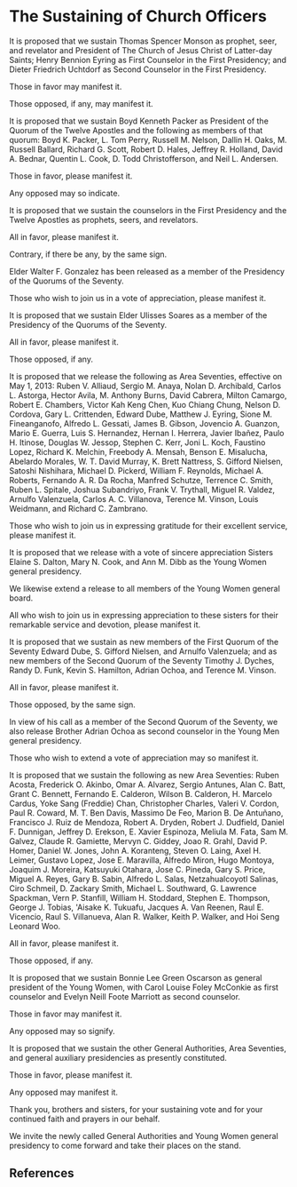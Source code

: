 # The Sustaining of Church Officers

It is proposed that we sustain Thomas Spencer Monson as prophet, seer, and
revelator and President of The Church of Jesus Christ of Latter-day Saints;
Henry Bennion Eyring as First Counselor in the First Presidency; and Dieter
Friedrich Uchtdorf as Second Counselor in the First Presidency.

Those in favor may manifest it.

Those opposed, if any, may manifest it.

It is proposed that we sustain Boyd Kenneth Packer as President of the Quorum
of the Twelve Apostles and the following as members of that quorum: Boyd K.
Packer, L. Tom Perry, Russell M. Nelson, Dallin H. Oaks, M. Russell Ballard,
Richard G. Scott, Robert D. Hales, Jeffrey R. Holland, David A. Bednar,
Quentin L. Cook, D. Todd Christofferson, and Neil L. Andersen.

Those in favor, please manifest it.

Any opposed may so indicate.

It is proposed that we sustain the counselors in the First Presidency and the
Twelve Apostles as prophets, seers, and revelators.

All in favor, please manifest it.

Contrary, if there be any, by the same sign.

Elder Walter F. Gonzalez has been released as a member of the Presidency of
the Quorums of the Seventy.

Those who wish to join us in a vote of appreciation, please manifest it.

It is proposed that we sustain Elder Ulisses Soares as a member of the
Presidency of the Quorums of the Seventy.

All in favor, please manifest it.

Those opposed, if any.

It is proposed that we release the following as Area Seventies, effective on
May 1, 2013: Ruben V. Alliaud, Sergio M. Anaya, Nolan D. Archibald, Carlos L.
Astorga, Hector Avila, M. Anthony Burns, David Cabrera, Milton Camargo, Robert
E. Chambers, Victor Kah Keng Chen, Kuo Chiang Chung, Nelson D. Cordova, Gary
L. Crittenden, Edward Dube, Matthew J. Eyring, Sione M. Fineanganofo, Alfredo
L. Gessati, James B. Gibson, Jovencio A. Guanzon, Mario E. Guerra, Luis S.
Hernandez, Hernan I. Herrera, Javier Ibañez, Paulo H. Itinose, Douglas W.
Jessop, Stephen C. Kerr, Joni L. Koch, Faustino Lopez, Richard K. Melchin,
Freebody A. Mensah, Benson E. Misalucha, Abelardo Morales, W. T. David Murray,
K. Brett Nattress, S. Gifford Nielsen, Satoshi Nishihara, Michael D. Pickerd,
William F. Reynolds, Michael A. Roberts, Fernando A. R. Da Rocha, Manfred
Schutze, Terrence C. Smith, Ruben L. Spitale, Joshua Subandriyo, Frank V.
Trythall, Miguel R. Valdez, Arnulfo Valenzuela, Carlos A. C. Villanova,
Terence M. Vinson, Louis Weidmann, and Richard C. Zambrano.

Those who wish to join us in expressing gratitude for their excellent service,
please manifest it.

It is proposed that we release with a vote of sincere appreciation Sisters
Elaine S. Dalton, Mary N. Cook, and Ann M. Dibb as the Young Women general
presidency.

We likewise extend a release to all members of the Young Women general board.

All who wish to join us in expressing appreciation to these sisters for their
remarkable service and devotion, please manifest it.

It is proposed that we sustain as new members of the First Quorum of the
Seventy Edward Dube, S. Gifford Nielsen, and Arnulfo Valenzuela; and as new
members of the Second Quorum of the Seventy Timothy J. Dyches, Randy D. Funk,
Kevin S. Hamilton, Adrian Ochoa, and Terence M. Vinson.

All in favor, please manifest it.

Those opposed, by the same sign.

In view of his call as a member of the Second Quorum of the Seventy, we also
release Brother Adrian Ochoa as second counselor in the Young Men general
presidency.

Those who wish to extend a vote of appreciation may so manifest it.

It is proposed that we sustain the following as new Area Seventies: Ruben
Acosta, Frederick O. Akinbo, Omar A. Alvarez, Sergio Antunes, Alan C. Batt,
Grant C. Bennett, Fernando E. Calderon, Wilson B. Calderon, H. Marcelo Cardus,
Yoke Sang (Freddie) Chan, Christopher Charles, Valeri V. Cordon, Paul R.
Coward, M. T. Ben Davis, Massimo De Feo, Marion B. De Antuñano, Francisco J.
Ruiz de Mendoza, Robert A. Dryden, Robert J. Dudfield, Daniel F. Dunnigan,
Jeffrey D. Erekson, E. Xavier Espinoza, Meliula M. Fata, Sam M. Galvez, Claude
R. Gamiette, Mervyn C. Giddey, Joao R. Grahl, David P. Homer, Daniel W. Jones,
John A. Koranteng, Steven O. Laing, Axel H. Leimer, Gustavo Lopez, Jose E.
Maravilla, Alfredo Miron, Hugo Montoya, Joaquim J. Moreira, Katsuyuki Otahara,
Jose C. Pineda, Gary S. Price, Miguel A. Reyes, Gary B. Sabin, Alfredo L.
Salas, Netzahualcoyotl Salinas, Ciro Schmeil, D. Zackary Smith, Michael L.
Southward, G. Lawrence Spackman, Vern P. Stanfill, William H. Stoddard,
Stephen E. Thompson, George J. Tobias, 'Aisake K. Tukuafu, Jacques A. Van
Reenen, Raul E. Vicencio, Raul S. Villanueva, Alan R. Walker, Keith P. Walker,
and Hoi Seng Leonard Woo.

All in favor, please manifest it.

Those opposed, if any.

It is proposed that we sustain Bonnie Lee Green Oscarson as general president
of the Young Women, with Carol Louise Foley McConkie as first counselor and
Evelyn Neill Foote Marriott as second counselor.

Those in favor may manifest it.

Any opposed may so signify.

It is proposed that we sustain the other General Authorities, Area Seventies,
and general auxiliary presidencies as presently constituted.

Those in favor, please manifest it.

Any opposed may manifest it.

Thank you, brothers and sisters, for your sustaining vote and for your
continued faith and prayers in our behalf.

We invite the newly called General Authorities and Young Women general
presidency to come forward and take their places on the stand.

## References

